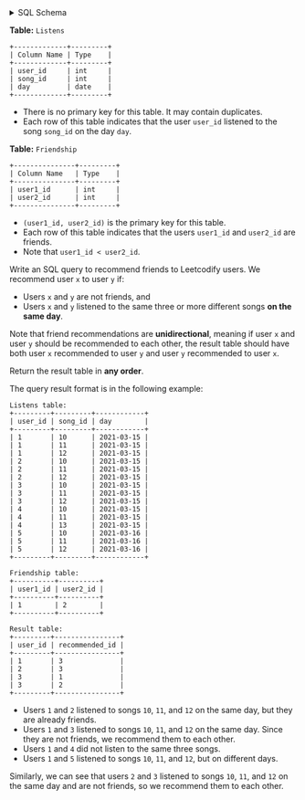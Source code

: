 <details>
<summary> SQL Schema</summary>

```sql
DROP TABLE IF EXISTS Listens;

CREATE TABLE IF NOT EXISTS
  Listens (user_id int, song_id int, day date);

INSERT INTO
  Listens (user_id, song_id, day)
VALUES
  ('1', '10', '2021-03-15'),
  ('1', '11', '2021-03-15'),
  ('1', '12', '2021-03-15'),
  ('2', '10', '2021-03-15'),
  ('2', '11', '2021-03-15'),
  ('2', '12', '2021-03-15'),
  ('3', '10', '2021-03-15'),
  ('3', '11', '2021-03-15'),
  ('3', '12', '2021-03-15'),
  ('4', '10', '2021-03-15'),
  ('4', '11', '2021-03-15'),
  ('4', '13', '2021-03-15'),
  ('5', '10', '2021-03-16'),
  ('5', '11', '2021-03-16'),
  ('5', '12', '2021-03-16');


DROP TABLE IF EXISTS Friendship;

CREATE TABLE IF NOT EXISTS
  Friendship (user1_id int, user2_id int);

INSERT INTO
  Friendship (user1_id, user2_id)
VALUES
  ('1', '2');
```

</details>

**Table:** `Listens`

```
+-------------+---------+
| Column Name | Type    |
+-------------+---------+
| user_id     | int     |
| song_id     | int     |
| day         | date    |
+-------------+---------+
```

- There is no primary key for this table. It may contain duplicates.
- Each row of this table indicates that the user `user_id` listened to the song `song_id` on the day `day`.

**Table:** `Friendship`

```
+---------------+---------+
| Column Name   | Type    |
+---------------+---------+
| user1_id      | int     |
| user2_id      | int     |
+---------------+---------+
```

- `(user1_id, user2_id)` is the primary key for this table.
- Each row of this table indicates that the users `user1_id` and `user2_id` are friends.
- Note that `user1_id < user2_id`.

Write an SQL query to recommend friends to Leetcodify users. We recommend user `x` to user `y` if:

- Users `x` and `y` are not friends, and
- Users `x` and `y` listened to the same three or more different songs **on the same day**.

Note that friend recommendations are **unidirectional**, meaning if user `x` and user `y` should be recommended to each other, the result table should have both user `x` recommended to user `y` and user `y` recommended to user `x`.

Return the result table in **any order**.

The query result format is in the following example:

```
Listens table:
+---------+---------+------------+
| user_id | song_id | day        |
+---------+---------+------------+
| 1       | 10      | 2021-03-15 |
| 1       | 11      | 2021-03-15 |
| 1       | 12      | 2021-03-15 |
| 2       | 10      | 2021-03-15 |
| 2       | 11      | 2021-03-15 |
| 2       | 12      | 2021-03-15 |
| 3       | 10      | 2021-03-15 |
| 3       | 11      | 2021-03-15 |
| 3       | 12      | 2021-03-15 |
| 4       | 10      | 2021-03-15 |
| 4       | 11      | 2021-03-15 |
| 4       | 13      | 2021-03-15 |
| 5       | 10      | 2021-03-16 |
| 5       | 11      | 2021-03-16 |
| 5       | 12      | 2021-03-16 |
+---------+---------+------------+

Friendship table:
+----------+----------+
| user1_id | user2_id |
+----------+----------+
| 1        | 2        |
+----------+----------+

Result table:
+---------+----------------+
| user_id | recommended_id |
+---------+----------------+
| 1       | 3              |
| 2       | 3              |
| 3       | 1              |
| 3       | 2              |
+---------+----------------+
```

- Users `1` and `2` listened to songs `10`, `11`, and `12` on the same day, but they are already friends.
- Users `1` and `3` listened to songs `10`, `11`, and `12` on the same day. Since they are not friends, we recommend them to each other.
- Users `1` and `4` did not listen to the same three songs.
- Users `1` and `5` listened to songs `10`, `11`, and `12`, but on different days.

Similarly, we can see that users `2` and `3` listened to songs `10`, `11`, and `12` on the same day and are not friends, so we recommend them to each other.
